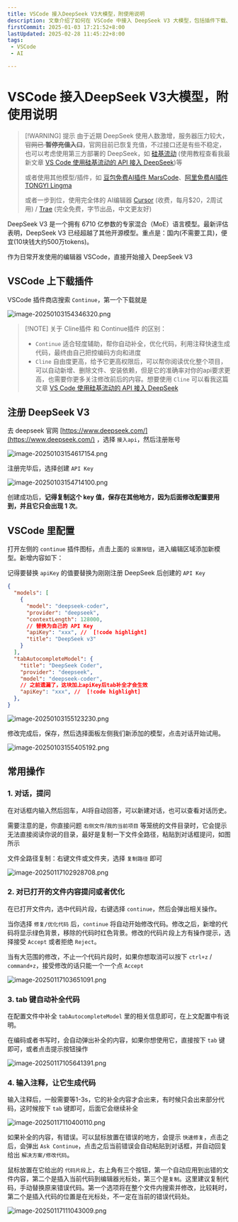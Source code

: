 ```yaml
---
title: VSCode 接入DeepSeek V3大模型，附使用说明
description: 文章介绍了如何在 VSCode 中接入 DeepSeek V3 大模型，包括插件下载、API Key 注册与配置等，文章还介绍了 Continue 的对话提问、代码优化、自动补全和注释生成代码等功能。DeepSeek V3 是一个拥有 6710 亿参数的专家混合语言模型，支持国内使用，价格便宜。
firstCommit: 2025-01-03 17:21:52+8:00
lastUpdated: 2025-02-28 11:45:22+8:00
tags: 
 - VSCode
 - AI

---
```


# VSCode 接入DeepSeek V3大模型，附使用说明

> [!WARNING] 提示
> 由于近期 DeepSeek 使用人数激增，服务器压力较大，~~官网已 **暂停充值入口**~~，官网目前已恢复充值，不过接口还是有些不稳定，也可以考虑使用第三方部署的 DeepSeek，如 [硅基流动](https://cloud.siliconflow.cn/i/38Vhbw8N) (使用教程查看我最新文章 [VS Code 使用硅基流动的 API 接入 DeepSeek](./vscode-siliconflow))等
> 
> 或者使用其他模型/插件，如 [豆包免费AI插件 MarsCode](https://www.marscode.cn/)、[阿里免费AI插件 TONGYI Lingma](https://marketplace.visualstudio.com/items?itemName=Alibaba-Cloud.tongyi-lingma)
>
> 或者一步到位，使用完全体的 AI编辑器 [Cursor](https://www.cursor.com/cn) (收费，每月$20，2周试用) / [Trae](https://www.trae.ai/) (完全免费，字节出品，中文更友好)

DeepSeek V3 是一个拥有 6710 亿参数的专家混合（MoE）语言模型。最新评估表明，DeepSeek V3 已经超越了其他开源模型。重点是：国内(不需要工具)，便宜(10块钱大约500万tokens)。

作为日常开发使用的编辑器 VSCode，直接开始接入 DeepSeek V3

## VSCode 上下载插件

VSCode 插件商店搜索 `Continue`，第一个下载就是

![image-20250103154346320.png](https://www.helloimg.com/i/2025/01/03/677797a8847e0.png)

> [!NOTE] 关于 Cline插件 和 Continue插件 的区别：
>
> + `Continue` 适合轻度辅助，帮你自动补全，优化代码，利用注释快速生成代码，最终由自己把控编码方向和进度
> + `Cline` 自由度更高，给予它更高权限后，可以帮你阅读优化整个项目，可以自动新增、删除文件、安装依赖，但是它的准确率对你的api要求更高，也需要你更多关注修改前后的内容。想要使用 `Cline` 可以看我这篇文章 [VS Code 使用硅基流动的 API 接入 DeepSeek](./vscode-siliconflow)

## 注册 DeepSeek V3

去 deepseek 官网 [https://www.deepseek.com/](https://www.deepseek.com/) ，选择 `接入api`，然后注册账号

![image-20250103154617154.png](https://www.helloimg.com/i/2025/01/03/677797a88d2b2.png)

注册完毕后，选择创建 `API Key`

![image-20250103154714100.png](https://www.helloimg.com/i/2025/01/03/677797a8ca2ee.png)

创建成功后，**记得复制这个 key 值，保存在其他地方，因为后面修改配置要用到，并且它只会出现 1 次**。



## VSCode 里配置

打开左侧的 `continue` 插件图标，点击上面的 `设置按钮`，进入编辑区域添加新模型。新增内容如下：

记得要替换 `apiKey` 的值要替换为刚刚注册 DeepSeek 后创建的 `API Key`

```json
{
  "models": [ 
    {
      "model": "deepseek-coder",
      "provider": "deepseek",
      "contextLength": 128000,
      // 替换为自己的 API Key
      "apiKey": "xxx", //  [!code highlight]
      "title": "DeepSeek v3"
    }
  ],
  "tabAutocompleteModel": {
    "title": "DeepSeek Coder",
    "provider": "deepseek",
    "model": "deepseek-coder",
    // 之前遗漏了，这块加上apiKey后tab补全才会生效
    "apiKey": "xxx", //  [!code highlight]
  },
}
```


![image-20250103155123230.png](https://www.helloimg.com/i/2025/01/03/677797a8b35af.png)

修改完成后，保存，然后选择面板左侧我们新添加的模型，点击对话开始试用。

![image-20250103155405192.png](https://www.helloimg.com/i/2025/01/03/677797a84f83b.png)

## 常用操作

### 1. 对话，提问

在对话框内输入然后回车，AI将自动回答，可以新建对话，也可以查看对话历史。

需要注意的是，你直接问题 `右侧文件`/`我的当前项目` 等笼统的文件目录时，它会提示无法直接阅读你说的目录，最好是复制一下文件全路径，粘贴到对话框提问，如图所示

文件全路径复制：右键文件或文件夹，选择 `复制路径` 即可

![image-20250117102928708.png](https://www.helloimg.com/i/2025/01/17/6789cc5c70ecb.png)

### 2. 对已打开的文件内容提问或者优化

在已打开文件内，选中代码片段，右键选择 `continue`，然后会弹出相关操作。

当你选择 `修复/优化代码` 后，`continue` 将自动开始修改代码。修改之后，新增的代码将显示绿色背景，移除的代码时红色背景。修改的代码片段上方有操作提示，选择接受 `Accept` 或者拒绝 `Reject`。

当有大范围的修改，不止一个代码片段时，如果你想取消可以按下 `ctrl+z` / `command+z`，接受修改的话只能一个一个点 `Accept`

![image-20250117103651091.png](https://www.helloimg.com/i/2025/01/17/6789cc5abb533.png)

### 3. tab 键自动补全代码

在配置文件中补全 `tabAutocompleteModel` 里的相关信息即可，在上文配置中有说明。

在编码或者书写时，会自动弹出补全的内容，如果你想使用它，直接按下 `tab` 键即可，或者点击提示按钮操作

![image-20250117105641391.png](https://www.helloimg.com/i/2025/01/17/6789cc5a2355d.png)

### 4. 输入注释，让它生成代码

输入注释后，一般需要等1-3s，它的补全内容才会出来，有时候只会出来部分代码，这时候按下 `tab` 键即可，后面它会继续补全

![image-20250117110400110.png](https://www.helloimg.com/i/2025/01/17/6789cc5b813a6.png)

如果补全的内容，有错误。可以鼠标放置在错误的地方，会提示 `快速修复`，点击之后，会弹出 `Ask Continue`，点击之后当前错误会自动粘贴到对话框，并自动回复给出 `解决方案/修改代码`。

鼠标放置在它给出的 `代码片段`上，右上角有三个按钮，第一个自动应用到出错的文件内容，第二个是插入当前代码到编辑器光标处，第三个是`复制`。这里建议复制代码，手动替换原来错误代码。第一个选项将在整个文件内搜索并修改，比较耗时，第二个是插入代码的位置是在光标处，不一定在当前的错误代码处。

![image-20250117111043009.png](https://www.helloimg.com/i/2025/01/17/6789cc5daa329.png)